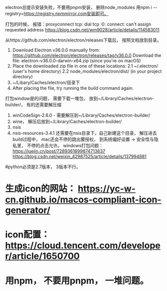 electron总提示安装失败，不要用pnpm安装， 删除node_modules 用npm i --registry=https://registry.npmmirror.com安装即可。

打包的时候， 报错：proxyconnect tcp: dial tcp :0: connect: can't assign requested address
https://blog.csdn.net/wm9028/article/details/114583011

从https://github.com/electron/electron/releases下载后， 按照文档放到目录。


1. Download Electron v36.0.0 manually from: https://github.com/electron/electron/releases/tag/v36.0.0
Download the file: electron-v36.0.0-darwin-x64.zip (since you're on macOS)
2. Place the downloaded zip file in one of these locations:
    2.1 ~/.electron/ (user's home directory)
    2.2 node_modules/electron/dist/ (in your project directory)
3. ~/Libary/Caches/electron/目录下
3. After placing the file, try running the build command again.

打包window是的问题， 需要下载一堆包， 放到~/Library/Caches/electron-builder/， 有的还需要解压缩
1. winCodeSign-2.6.0 - 需要解压到~/Library/Caches/electron-builder/
2. wine， 解压后放到~/Library/Caches/electron-builder/
3. nsis
4. nsis-resources-3.4.1 还需要在nsis目录下，自己新建这个目录， 解压进去
build过程中， mac还会不停的跳出要授权， 到系统偏好设置 -> 安全性与隐私里， 不停的点击允许。
windows打包问题： 
https://juejin.cn/post/7289361899874713637
https://blog.csdn.net/weixin_42987525/article/details/137994881

#python必须是2.7版本， 3版本不行。

# 生成icon的网站： https://yc-w-cn.github.io/macos-compliant-icon-generator/

# icon配置： https://cloud.tencent.com/developer/article/1650700

# 用npm， 不要用pnpm， 一堆问题。